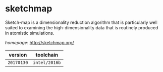 # sketchmap

Sketch-map is a dimensionality reduction algorithm that is particularly well suited to examining  the high-dimensionality data that is routinely produced in atomistic simulations.

*homepage*: <http://sketchmap.org/>

version | toolchain
--------|----------
``20170130`` | ``intel/2016b``
